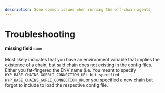 ```yaml
---
description: Some common issues when running the off-chain agents
---
```


# Troubleshooting

#### missing field `name`

Most likely indicates that you have an environment variable that implies the existence of a chain, but said chain does not existing in the config files. Either you fat-fingered the ENV name (i.e. You meant to specify `HYP_BASE_CHAINS_GOERLI_CONNECTION_URL but specified HYP_BASE_CHAINS_GORLI_CONNECTION_URL`or you specified a new chain but forgot to include to load the respective config file.
